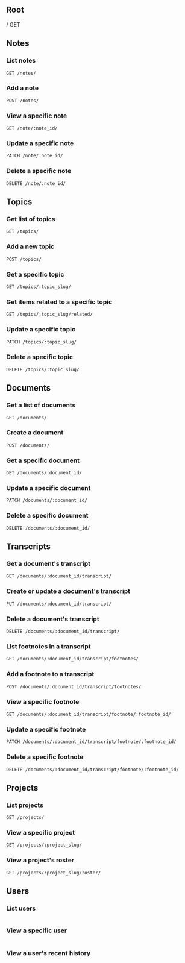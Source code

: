 ## Root
/
GET


## Notes
### List notes
```http
GET /notes/
```

### Add a note
```http
POST /notes/
```

### View a specific note
```http
GET /note/:note_id/
```

### Update a specific note
```http
PATCH /note/:note_id/
```

### Delete a specific note
```http
DELETE /note/:note_id/
```

## Topics
### Get list of topics
```http
GET /topics/
```

### Add a new topic
```http
POST /topics/
```

### Get a specific topic
```http
GET /topics/:topic_slug/
```

### Get items related to a specific topic
```http
GET /topics/:topic_slug/related/
```

### Update a specific topic
```http
PATCH /topics/:topic_slug/
```

### Delete a specific topic
```http
DELETE /topics/:topic_slug/
```

## Documents
### Get a list of documents
```http
GET /documents/
```

### Create a document
```http
POST /documents/
```

### Get a specific document
```http
GET /documents/:document_id/
```

### Update a specific document
```http
PATCH /documents/:document_id/
```

### Delete a specific document
```http
DELETE /documents/:document_id/
```

## Transcripts
### Get a document's transcript
```http
GET /documents/:document_id/transcript/
```

### Create or update a document's transcript
```http
PUT /documents/:document_id/transcript/
```

### Delete a document's transcript
```http
DELETE /documents/:document_id/transcript/
```

### List footnotes in a transcript
```http
GET /documents/:document_id/transcript/footnotes/
```

### Add a footnote to a transcript
```http
POST /documents/:document_id/transcript/footnotes/
```

### View a specific footnote
```http
GET /documents/:document_id/transcript/footnote/:footnote_id/
```

### Update a specific footnote
```http
PATCH /documents/:document_id/transcript/footnote/:footnote_id/
```

### Delete a specific footnote
```http
DELETE /documents/:document_id/transcript/footnote/:footnote_id/
```

## Projects
### List projects
```http
GET /projects/
```

### View a specific project
```http
GET /projects/:project_slug/
```

### View a project's roster
```http
GET /projects/:project_slug/roster/
```

## Users
### List users
```http
```

### View a specific user
```http
```

### View a user's recent history
```http
```
